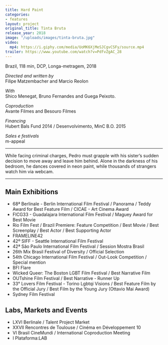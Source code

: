 ```yaml
---
title: Hard Paint
categories:
- features
layout: project
original_title: Tinta Bruta
release_year: 2018
image: "/uploads/images/tinta-bruta.jpg"
video:
  mp4: https://i.giphy.com/media/UoMK6XjMeSJCgvCSFy/source.mp4
trailer: https://www.youtube.com/watch?v=PdfvZgAC_28
---
```


Brazil, 118 min, DCP, Longa-metragem, 2018

_Directed and written by_  
Filipe Matzembacher and Marcio Reolon

_With_  
Shico Menegat, Bruno Fernandes and Guega Peixoto.

_Coproduction_  
Avante Filmes and Besouro Filmes

_Financing_  
Hubert Bals Fund 2014 / Desenvolvimento, MinC B.O. 2015

_Sales e festivals_  
m-appeal

---

While facing criminal charges, Pedro must grapple with his sister’s sudden decision to move away and leave him behind. Alone in the darkness of his bedroom, he dances covered in neon paint, while thousands of strangers watch him via webcam.

---

## Main Exhibitions

- 68ª Berlinale - Berlin International Film Festival / Panorama / Teddy Award for Best Feature Film / CICAE - Art Cinema Award
- FICG33 - Guadalajara International Film Festival / Maguey Award for Best Movie
- Rio Film Fest / Brazil Premiere: Feature Competition / Best Movie / Best Screenplay / Best Actor / Best Supporting Actor
- FRAMELINE42
- 42º SIFF - Seattle International Film Festival
- 42ª São Paulo International Film Festival / Session Mostra Brasil
- 26th Mix Brasil Festival of Diversity / Official Selection
- 54th Chicago International Film Festival / Out-Look Competition / Special mention
- BFI Flare
- Wicked Queer: The Boston LGBT Film Festival / Best Narrative Film
- OUTshine Film Festival / Best Narrative - Runner Up
- 33° Lovers Film Festival - Torino Lgbtqi Visions / Best Feature Film by the Official Jury / Best Film by the Young Jury (Ottavio Mai Award)
- Sydney Film Festival

## Labs, Markets and Events

- LXVI Berlinale / Talent Project Market
- XXVII Rencontres de Toulouse / Cinéma en Développement 10
- VI Brasil CineMundi / International Coproduction Meeting
- I Plataforma:LAB
